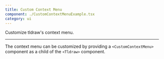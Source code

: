 ```yaml
---
title: Custom Context Menu
component: ./CustomContextMenuExample.tsx
category: ui
---
```


Customize tldraw's context menu.

---

The context menu can be customized by providing a `<CustomContextMenu>` component as a child of the `<Tldraw>` component.
